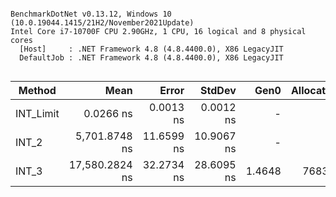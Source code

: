 ```

BenchmarkDotNet v0.13.12, Windows 10 (10.0.19044.1415/21H2/November2021Update)
Intel Core i7-10700F CPU 2.90GHz, 1 CPU, 16 logical and 8 physical cores
  [Host]     : .NET Framework 4.8 (4.8.4400.0), X86 LegacyJIT
  DefaultJob : .NET Framework 4.8 (4.8.4400.0), X86 LegacyJIT


```
| Method    | Mean           | Error      | StdDev     | Gen0   | Allocated |
|---------- |---------------:|-----------:|-----------:|-------:|----------:|
| INT_Limit |      0.0266 ns |  0.0013 ns |  0.0012 ns |      - |         - |
| INT_2     |  5,701.8748 ns | 11.6599 ns | 10.9067 ns |      - |         - |
| INT_3     | 17,580.2824 ns | 32.2734 ns | 28.6095 ns | 1.4648 |    7683 B |
